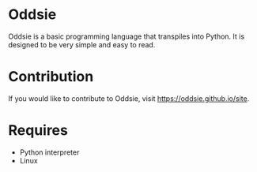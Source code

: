 # Oddsie
Oddsie is a basic programming language that transpiles into Python. It is designed to be very simple and easy to read.
# Contribution
If you would like to contribute to Oddsie, visit https://oddsie.github.io/site.
# Requires
- Python interpreter
- Linux
